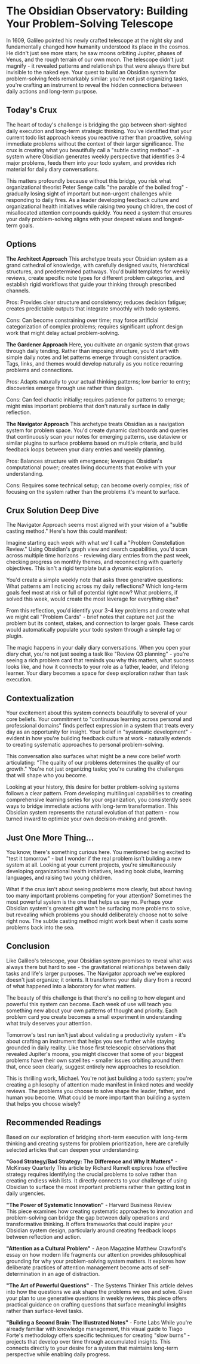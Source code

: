 # The Obsidian Observatory: Building Your Problem-Solving Telescope

In 1609, Galileo pointed his newly crafted telescope at the night sky and fundamentally changed how humanity understood its place in the cosmos. He didn't just see more stars; he saw moons orbiting Jupiter, phases of Venus, and the rough terrain of our own moon. The telescope didn't just magnify - it revealed patterns and relationships that were always there but invisible to the naked eye. Your quest to build an Obsidian system for problem-solving feels remarkably similar: you're not just organizing tasks, you're crafting an instrument to reveal the hidden connections between daily actions and long-term purpose.

## Today's Crux

The heart of today's challenge is bridging the gap between short-sighted daily execution and long-term strategic thinking. You've identified that your current todo list approach keeps you reactive rather than proactive, solving immediate problems without the context of their larger significance. The crux is creating what you beautifully call a "subtle casting method" - a system where Obsidian generates weekly perspective that identifies 3-4 major problems, feeds them into your todo system, and provides rich material for daily diary conversations.

This matters profoundly because without this bridge, you risk what organizational theorist Peter Senge calls "the parable of the boiled frog" - gradually losing sight of important but non-urgent challenges while responding to daily fires. As a leader developing feedback culture and organizational health initiatives while raising two young children, the cost of misallocated attention compounds quickly. You need a system that ensures your daily problem-solving aligns with your deepest values and longest-term goals.

## Options

**The Architect Approach**
This archetype treats your Obsidian system as a grand cathedral of knowledge, with carefully designed vaults, hierarchical structures, and predetermined pathways. You'd build templates for weekly reviews, create specific note types for different problem categories, and establish rigid workflows that guide your thinking through prescribed channels.

Pros: Provides clear structure and consistency; reduces decision fatigue; creates predictable outputs that integrate smoothly with todo systems.

Cons: Can become constraining over time; may force artificial categorization of complex problems; requires significant upfront design work that might delay actual problem-solving.

**The Gardener Approach**
Here, you cultivate an organic system that grows through daily tending. Rather than imposing structure, you'd start with simple daily notes and let patterns emerge through consistent practice. Tags, links, and themes would develop naturally as you notice recurring problems and connections.

Pros: Adapts naturally to your actual thinking patterns; low barrier to entry; discoveries emerge through use rather than design.

Cons: Can feel chaotic initially; requires patience for patterns to emerge; might miss important problems that don't naturally surface in daily reflection.

**The Navigator Approach**
This archetype treats Obsidian as a navigation system for problem space. You'd create dynamic dashboards and queries that continuously scan your notes for emerging patterns, use dataview or similar plugins to surface problems based on multiple criteria, and build feedback loops between your diary entries and weekly planning.

Pros: Balances structure with emergence; leverages Obsidian's computational power; creates living documents that evolve with your understanding.

Cons: Requires some technical setup; can become overly complex; risk of focusing on the system rather than the problems it's meant to surface.

## Crux Solution Deep Dive

The Navigator Approach seems most aligned with your vision of a "subtle casting method." Here's how this could manifest:

Imagine starting each week with what we'll call a "Problem Constellation Review." Using Obsidian's graph view and search capabilities, you'd scan across multiple time horizons - reviewing diary entries from the past week, checking progress on monthly themes, and reconnecting with quarterly objectives. This isn't a rigid template but a dynamic exploration.

You'd create a simple weekly note that asks three generative questions: What patterns am I noticing across my daily reflections? Which long-term goals feel most at risk or full of potential right now? What problems, if solved this week, would create the most leverage for everything else?

From this reflection, you'd identify your 3-4 key problems and create what we might call "Problem Cards" - brief notes that capture not just the problem but its context, stakes, and connection to larger goals. These cards would automatically populate your todo system through a simple tag or plugin.

The magic happens in your daily diary conversations. When you open your diary chat, you're not just seeing a task like "Review Q3 planning" - you're seeing a rich problem card that reminds you why this matters, what success looks like, and how it connects to your role as a father, leader, and lifelong learner. Your diary becomes a space for deep exploration rather than task execution.

## Contextualization

Your excitement about this system connects beautifully to several of your core beliefs. Your commitment to "continuous learning across personal and professional domains" finds perfect expression in a system that treats every day as an opportunity for insight. Your belief in "systematic development" - evident in how you're building feedback culture at work - naturally extends to creating systematic approaches to personal problem-solving.

This conversation also surfaces what might be a new core belief worth articulating: "The quality of our problems determines the quality of our growth." You're not just organizing tasks; you're curating the challenges that will shape who you become.

Looking at your history, this desire for better problem-solving systems follows a clear pattern. From developing multilingual capabilities to creating comprehensive learning series for your organization, you consistently seek ways to bridge immediate actions with long-term transformation. This Obsidian system represents the natural evolution of that pattern - now turned inward to optimize your own decision-making and growth.

## Just One More Thing...

You know, there's something curious here. You mentioned being excited to "test it tomorrow" - but I wonder if the real problem isn't building a new system at all. Looking at your current projects, you're simultaneously developing organizational health initiatives, leading book clubs, learning languages, and raising two young children. 

What if the crux isn't about seeing problems more clearly, but about having too many important problems competing for your attention? Sometimes the most powerful system is the one that helps us say no. Perhaps your Obsidian system's greatest gift won't be surfacing more problems to solve, but revealing which problems you should deliberately choose not to solve right now. The subtle casting method might work best when it casts some problems back into the sea.

## Conclusion

Like Galileo's telescope, your Obsidian system promises to reveal what was always there but hard to see - the gravitational relationships between daily tasks and life's larger purposes. The Navigator approach we've explored doesn't just organize; it orients. It transforms your daily diary from a record of what happened into a laboratory for what matters.

The beauty of this challenge is that there's no ceiling to how elegant and powerful this system can become. Each week of use will teach you something new about your own patterns of thought and priority. Each problem card you create becomes a small experiment in understanding what truly deserves your attention. 

Tomorrow's test run isn't just about validating a productivity system - it's about crafting an instrument that helps you see further while staying grounded in daily reality. Like those first telescopic observations that revealed Jupiter's moons, you might discover that some of your biggest problems have their own satellites - smaller issues orbiting around them that, once seen clearly, suggest entirely new approaches to resolution.

This is thrilling work, Michael. You're not just building a todo system; you're creating a philosophy of attention made manifest in linked notes and weekly reviews. The problems you choose to solve shape the leader, father, and human you become. What could be more important than building a system that helps you choose wisely?

## Recommended Readings

Based on our exploration of bridging short-term execution with long-term thinking and creating systems for problem prioritization, here are carefully selected articles that can deepen your understanding:

**"Good Strategy/Bad Strategy: The Difference and Why It Matters"** - McKinsey Quarterly
This article by Richard Rumelt explores how effective strategy requires identifying the crucial problems to solve rather than creating endless wish lists. It directly connects to your challenge of using Obsidian to surface the most important problems rather than getting lost in daily urgencies.

**"The Power of Systematic Innovation"** - Harvard Business Review  
This piece examines how creating systematic approaches to innovation and problem-solving can bridge the gap between daily operations and transformative thinking. It offers frameworks that could inspire your Obsidian system design, particularly around creating feedback loops between reflection and action.

**"Attention as a Cultural Problem"** - Aeon Magazine
Matthew Crawford's essay on how modern life fragments our attention provides philosophical grounding for why your problem-solving system matters. It explores how deliberate practices of attention management become acts of self-determination in an age of distraction.

**"The Art of Powerful Questions"** - The Systems Thinker
This article delves into how the questions we ask shape the problems we see and solve. Given your plan to use generative questions in weekly reviews, this piece offers practical guidance on crafting questions that surface meaningful insights rather than surface-level tasks.

**"Building a Second Brain: The Illustrated Notes"** - Forte Labs
While you're already familiar with knowledge management, this visual guide to Tiago Forte's methodology offers specific techniques for creating "slow burns" - projects that develop over time through accumulated insights. This connects directly to your desire for a system that maintains long-term perspective while enabling daily progress.